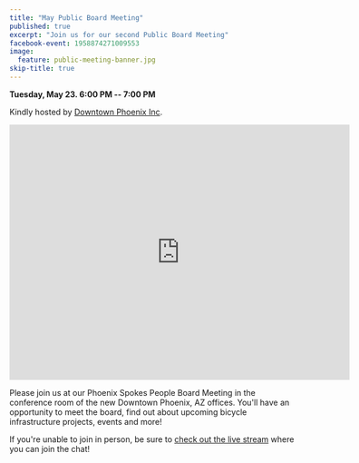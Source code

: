 ```yaml
---
title: "May Public Board Meeting"
published: true
excerpt: "Join us for our second Public Board Meeting"
facebook-event: 1958874271009553
image:
  feature: public-meeting-banner.jpg
skip-title: true
---
```


**Tuesday, May 23. 6:00 PM -- 7:00 PM**

Kindly hosted by [Downtown Phoenix Inc](http://dtphx.org/).

<iframe src="https://www.google.com/maps/embed?pb=!1m14!1m8!1m3!1d13316.204567160927!2d-112.0736025!3d33.4479741!3m2!1i1024!2i768!4f13.1!3m3!1m2!1s0x0%3A0x1aa363d3395991dc!2sDowntown+Phoenix+Inc!5e0!3m2!1sen!2sus!4v1472699206206" width="600" height="450" frameborder="0" style="border:0" allowfullscreen></iframe>

Please join us at our Phoenix Spokes People Board Meeting in the conference room of the new Downtown Phoenix, AZ offices. You'll have an opportunity to meet the board, find out about upcoming bicycle infrastructure projects, events and more!

If you're unable to join in person, be sure to [check out the live stream](https://www.youtube.com/watch?v=q9E5w8AsCVQ) where you can join the chat!
